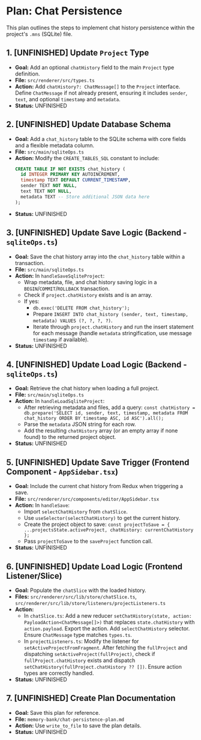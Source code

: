 # Plan: Chat Persistence

This plan outlines the steps to implement chat history persistence within the project's `.mns` (SQLite) file.

## 1. [UNFINISHED] Update `Project` Type

*   **Goal:** Add an optional `chatHistory` field to the main `Project` type definition.
*   **File:** `src/renderer/src/types.ts`
*   **Action:** Add `chatHistory?: ChatMessage[]` to the `Project` interface. Define `ChatMessage` if not already present, ensuring it includes `sender`, `text`, and optional `timestamp` and `metadata`.
*   **Status:** UNFINISHED

## 2. [UNFINISHED] Update Database Schema

*   **Goal:** Add a `chat_history` table to the SQLite schema with core fields and a flexible metadata column.
*   **File:** `src/main/sqliteOps.ts`
*   **Action:** Modify the `CREATE_TABLES_SQL` constant to include:
    ```sql
    CREATE TABLE IF NOT EXISTS chat_history (
      id INTEGER PRIMARY KEY AUTOINCREMENT,
      timestamp TEXT DEFAULT CURRENT_TIMESTAMP,
      sender TEXT NOT NULL,
      text TEXT NOT NULL,
      metadata TEXT -- Store additional JSON data here
    );
    ```
*   **Status:** UNFINISHED

## 3. [UNFINISHED] Update Save Logic (Backend - `sqliteOps.ts`)

*   **Goal:** Save the chat history array into the `chat_history` table within a transaction.
*   **File:** `src/main/sqliteOps.ts`
*   **Action:** In `handleSaveSqliteProject`:
    *   Wrap metadata, file, and chat history saving logic in a `BEGIN`/`COMMIT`/`ROLLBACK` transaction.
    *   Check if `project.chatHistory` exists and is an array.
    *   If yes:
        *   `db.exec('DELETE FROM chat_history');`
        *   Prepare `INSERT INTO chat_history (sender, text, timestamp, metadata) VALUES (?, ?, ?, ?)`.
        *   Iterate through `project.chatHistory` and run the insert statement for each message (handle `metadata` stringification, use message `timestamp` if available).
*   **Status:** UNFINISHED

## 4. [UNFINISHED] Update Load Logic (Backend - `sqliteOps.ts`)

*   **Goal:** Retrieve the chat history when loading a full project.
*   **File:** `src/main/sqliteOps.ts`
*   **Action:** In `handleLoadSqliteProject`:
    *   After retrieving metadata and files, add a query: `const chatHistory = db.prepare('SELECT id, sender, text, timestamp, metadata FROM chat_history ORDER BY timestamp ASC, id ASC').all();`
    *   Parse the `metadata` JSON string for each row.
    *   Add the resulting `chatHistory` array (or an empty array if none found) to the returned project object.
*   **Status:** UNFINISHED

## 5. [UNFINISHED] Update Save Trigger (Frontend Component - `AppSidebar.tsx`)

*   **Goal:** Include the current chat history from Redux when triggering a save.
*   **File:** `src/renderer/src/components/editor/AppSidebar.tsx`
*   **Action:** In `handleSave`:
    *   Import `selectChatHistory` from `chatSlice`.
    *   Use `useSelector(selectChatHistory)` to get the current history.
    *   Create the project object to save: `const projectToSave = { ...projectsState.activeProject, chatHistory: currentChatHistory };`
    *   Pass `projectToSave` to the `saveProject` function call.
*   **Status:** UNFINISHED

## 6. [UNFINISHED] Update Load Logic (Frontend Listener/Slice)

*   **Goal:** Populate the `chatSlice` with the loaded history.
*   **Files:** `src/renderer/src/lib/store/chatSlice.ts`, `src/renderer/src/lib/store/listeners/projectListeners.ts`
*   **Action:**
    *   In `chatSlice.ts`: Add a new reducer `setChatHistory(state, action: PayloadAction<ChatMessage[]>)` that replaces `state.chatHistory` with `action.payload`. Export the action. Add `selectChatHistory` selector. Ensure `ChatMessage` type matches `types.ts`.
    *   In `projectListeners.ts`: Modify the listener for `setActiveProjectFromFragment`. After fetching the `fullProject` and dispatching `setActiveProject(fullProject)`, check if `fullProject.chatHistory` exists and dispatch `setChatHistory(fullProject.chatHistory ?? [])`. Ensure action types are correctly handled.
*   **Status:** UNFINISHED

## 7. [UNFINISHED] Create Plan Documentation

*   **Goal:** Save this plan for reference.
*   **File:** `memory-bank/chat-persistence-plan.md`
*   **Action:** Use `write_to_file` to save the plan details.
*   **Status:** UNFINISHED
